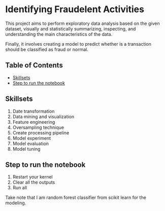 # Identifying Fraudelent Activities

This project aims to perform exploratory data analysis based on the given dataset, visually and statistically summarizing, inspecting, and understanding the main characteristics of the data.

Finally, it involves creating a model to predict whether is a transaction should be classified as fraud or normal.


## Table of Contents

- [Skillsets](#Skillsets)
- [Step to run the notebook](#step-to-run-the-notebook)

## Skillsets

1. Date transformation
2. Data mining and visualization
3. Feature engineering
4. Oversampling technique
5. Create processing pipeline
6. Model experiment
7. Model evaluation
8. Model tuning


## Step to run the notebook

1. Restart your kernel
2. Clear all the outputs
3. Run all

Take note that I am random forest classifier from scikit learn for the modeling.
